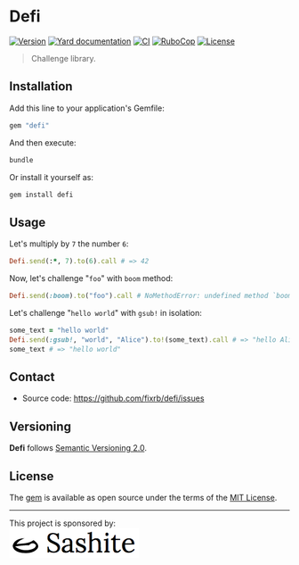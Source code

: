 # Defi

[![Version](https://img.shields.io/github/v/tag/fixrb/defi?label=Version&logo=github)](https://github.com/fixrb/defi/releases)
[![Yard documentation](https://img.shields.io/badge/Yard-documentation-blue.svg?logo=github)](https://rubydoc.info/github/fixrb/defi/main)
[![CI](https://github.com/fixrb/defi/workflows/CI/badge.svg?branch=main)](https://github.com/fixrb/defi/actions?query=workflow%3Aci+branch%3Amain)
[![RuboCop](https://github.com/fixrb/defi/workflows/RuboCop/badge.svg?branch=main)](https://github.com/fixrb/defi/actions?query=workflow%3Arubocop+branch%3Amain)
[![License](https://img.shields.io/github/license/fixrb/defi?label=License&logo=github)](https://github.com/fixrb/defi/raw/main/LICENSE.md)

> Challenge library.

## Installation

Add this line to your application's Gemfile:

```ruby
gem "defi"
```

And then execute:

```sh
bundle
```

Or install it yourself as:

```sh
gem install defi
```

## Usage

Let's multiply by `7` the number `6`:

```ruby
Defi.send(:*, 7).to(6).call # => 42
```

Now, let's challenge "`foo`" with `boom` method:

```ruby
Defi.send(:boom).to("foo").call # NoMethodError: undefined method `boom' for "foo":String
```

Let's challenge "`hello world`" with `gsub!` in isolation:

```ruby
some_text = "hello world"
Defi.send(:gsub!, "world", "Alice").to!(some_text).call # => "hello Alice"
some_text # => "hello world"
```

## Contact

* Source code: https://github.com/fixrb/defi/issues

## Versioning

__Defi__ follows [Semantic Versioning 2.0](https://semver.org/).

## License

The [gem](https://rubygems.org/gems/defi) is available as open source under the terms of the [MIT License](https://github.com/fixrb/defi/raw/main/LICENSE.md).

***

<p>
  This project is sponsored by:<br />
  <a href="https://sashite.com/"><img
    src="https://github.com/fixrb/defi/raw/main/img/sashite.png"
    alt="Sashite" /></a>
</p>
